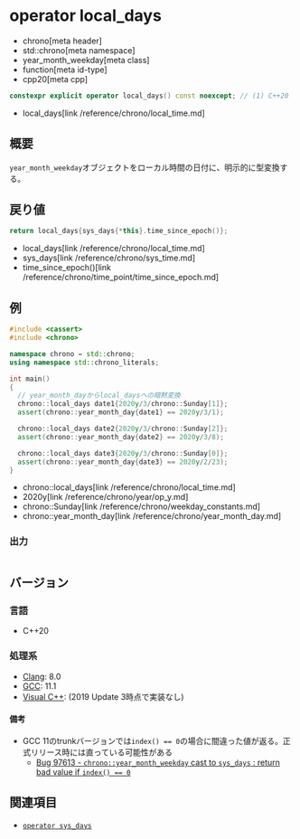 # operator local_days
* chrono[meta header]
* std::chrono[meta namespace]
* year_month_weekday[meta class]
* function[meta id-type]
* cpp20[meta cpp]

```cpp
constexpr explicit operator local_days() const noexcept; // (1) C++20
```
* local_days[link /reference/chrono/local_time.md]

## 概要
`year_month_weekday`オブジェクトをローカル時間の日付に、明示的に型変換する。


## 戻り値
```cpp
return local_days{sys_days{*this}.time_since_epoch()};
```
* local_days[link /reference/chrono/local_time.md]
* sys_days[link /reference/chrono/sys_time.md]
* time_since_epoch()[link /reference/chrono/time_point/time_since_epoch.md]


## 例
```cpp example
#include <cassert>
#include <chrono>

namespace chrono = std::chrono;
using namespace std::chrono_literals;

int main()
{
  // year_month_dayからlocal_daysへの暗黙変換
  chrono::local_days date1{2020y/3/chrono::Sunday[1]};
  assert(chrono::year_month_day{date1} == 2020y/3/1);

  chrono::local_days date2{2020y/3/chrono::Sunday[2]};
  assert(chrono::year_month_day{date2} == 2020y/3/8);

  chrono::local_days date3{2020y/3/chrono::Sunday[0]};
  assert(chrono::year_month_day{date3} == 2020y/2/23);
}
```
* chrono::local_days[link /reference/chrono/local_time.md]
* 2020y[link /reference/chrono/year/op_y.md]
* chrono::Sunday[link /reference/chrono/weekday_constants.md]
* chrono::year_month_day[link /reference/chrono/year_month_day.md]

### 出力
```
```

## バージョン
### 言語
- C++20

### 処理系
- [Clang](/implementation.md#clang): 8.0
- [GCC](/implementation.md#gcc): 11.1
- [Visual C++](/implementation.md#visual_cpp): (2019 Update 3時点で実装なし)

#### 備考
- GCC 11のtrunkバージョンでは`index() == 0`の場合に間違った値が返る。正式リリース時には直っている可能性がある
    - [Bug 97613 - `chrono::year_month_weekday` cast to `sys_days` : return bad value if `index() == 0`](https://gcc.gnu.org/bugzilla/show_bug.cgi?id=97613)


## 関連項目
- [`operator sys_days`](op_sys_days.md)
